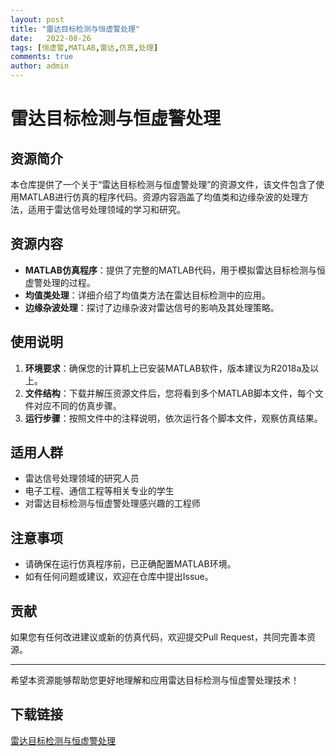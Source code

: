```yaml
---
layout: post
title: "雷达目标检测与恒虚警处理"
date:   2022-08-26
tags: [恒虚警,MATLAB,雷达,仿真,处理]
comments: true
author: admin
---
```

# 雷达目标检测与恒虚警处理

## 资源简介

本仓库提供了一个关于“雷达目标检测与恒虚警处理”的资源文件，该文件包含了使用MATLAB进行仿真的程序代码。资源内容涵盖了均值类和边缘杂波的处理方法，适用于雷达信号处理领域的学习和研究。

## 资源内容

- **MATLAB仿真程序**：提供了完整的MATLAB代码，用于模拟雷达目标检测与恒虚警处理的过程。
- **均值类处理**：详细介绍了均值类方法在雷达目标检测中的应用。
- **边缘杂波处理**：探讨了边缘杂波对雷达信号的影响及其处理策略。

## 使用说明

1. **环境要求**：确保您的计算机上已安装MATLAB软件，版本建议为R2018a及以上。
2. **文件结构**：下载并解压资源文件后，您将看到多个MATLAB脚本文件，每个文件对应不同的仿真步骤。
3. **运行步骤**：按照文件中的注释说明，依次运行各个脚本文件，观察仿真结果。

## 适用人群

- 雷达信号处理领域的研究人员
- 电子工程、通信工程等相关专业的学生
- 对雷达目标检测与恒虚警处理感兴趣的工程师

## 注意事项

- 请确保在运行仿真程序前，已正确配置MATLAB环境。
- 如有任何问题或建议，欢迎在仓库中提出Issue。

## 贡献

如果您有任何改进建议或新的仿真代码，欢迎提交Pull Request，共同完善本资源。

---

希望本资源能够帮助您更好地理解和应用雷达目标检测与恒虚警处理技术！

## 下载链接

[雷达目标检测与恒虚警处理](https://pan.quark.cn/s/4f13b93124ed)